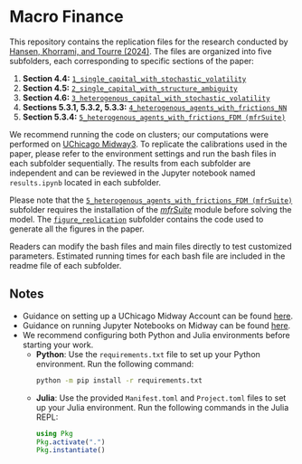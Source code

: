 # Macro Finance

This repository contains the replication files for the research conducted by [Hansen, Khorrami, and Tourre (2024)](https://github.com/lphansen/macro-finance/blob/main/Comparing_DSGE_Models_June11.pdf). The files are organized into five subfolders, each corresponding to specific sections of the paper:

1. **Section 4.4:** [`1_single_capital_with_stochastic_volatility`](https://github.com/lphansen/macro-finance/tree/main/1_single_capital_with_stochastic_volatility)
2. **Section 4.5:** [`2_single_capital_with_structure_ambiguity`](https://github.com/lphansen/macro-finance/tree/main/2_single_capital_with_structure_ambiguity)
3. **Section 4.6:** [`3_heterogenous_capital_with_stochastic_volatility`](https://github.com/lphansen/macro-finance/tree/main/3_heterogenous_capital_with_stochastic_volatility)
4. **Sections 5.3.1, 5.3.2, 5.3.3:** [`4_heterogenous_agents_with_frictions_NN`](https://github.com/lphansen/macro-finance/tree/main/4_heterogenous_agents_with_frictions_NN)
5. **Section 5.3.4:** [`5_heterogenous_agents_with_frictions_FDM (mfrSuite)`](https://github.com/lphansen/macro-finance/tree/main/5_heterogenous_agents_with_frictions_FDM%20(mfrSuite))

We recommend running the code on clusters; our computations were performed on [UChicago Midway3](https://rcc.uchicago.edu/midway3). To replicate the calibrations used in the paper, please refer to the environment settings and run the bash files in each subfolder sequentially. The results from each subfolder are independent and can be reviewed in the Jupyter notebook named `results.ipynb` located in each subfolder. 

Please note that the [`5_heterogenous_agents_with_frictions_FDM (mfrSuite)`](https://github.com/lphansen/macro-finance/tree/main/5_heterogenous_agents_with_frictions_FDM%20(mfrSuite)) subfolder requires the installation of the [_mfrSuite_](https://github.com/lphansen/macro-finance/tree/main/5_heterogenous_agents_with_frictions_FDM%20(mfrSuite)/src/mfrSuite) module before solving the model. The [`figure_replication`](https://github.com/lphansen/macro-finance/tree/main/figure_replication) subfolder contains the code used to generate all the figures in the paper.

Readers can modify the bash files and main files directly to test customized parameters. Estimated running times for each bash file are included in the readme file of each subfolder.

## Notes

- Guidance on setting up a UChicago Midway Account can be found [here](https://rcc.uchicago.edu/accounts-allocations/request-account).
- Guidance on running Jupyter Notebooks on Midway can be found [here](https://rcc-uchicago.github.io/user-guide/software/apps-and-envs/python/).
- We recommend configuring both Python and Julia environments before starting your work. 
  - **Python**: Use the `requirements.txt` file to set up your Python environment. Run the following command:
    ```bash
    python -m pip install -r requirements.txt
    ```
  - **Julia**: Use the provided `Manifest.toml` and `Project.toml` files to set up your Julia environment. Run the following commands in the Julia REPL:
    ```julia
    using Pkg
    Pkg.activate(".")
    Pkg.instantiate()
    ```